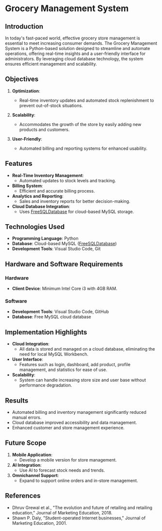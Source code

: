 # Grocery Management System

## Introduction
In today's fast-paced world, effective grocery store management is essential to meet increasing consumer demands. The Grocery Management System is a Python-based solution designed to streamline and automate operations, offering real-time insights and a user-friendly interface for administrators. By leveraging cloud database technology, the system ensures efficient management and scalability.

## Objectives
1. **Optimization**:
   - Real-time inventory updates and automated stock replenishment to prevent out-of-stock situations.

2. **Scalability**:
   - Accommodates the growth of the store by easily adding new products and customers.

3. **User-Friendly**:
   - Automated billing and reporting systems for enhanced usability.

## Features
- **Real-Time Inventory Management**:
  - Automated updates to stock levels and tracking.
- **Billing System**:
  - Efficient and accurate billing process.
- **Analytics and Reporting**:
  - Sales and inventory reports for better decision-making.
- **Cloud Database Integration**:
  - Uses [FreeSQLDatabase](https://www.freesqldatabase.com/freemysqldatabase/) for cloud-based MySQL storage.

## Technologies Used
- **Programming Language**: Python
- **Database**: Cloud-based MySQL ([FreeSQLDatabase](https://www.freesqldatabase.com/freemysqldatabase/))
- **Development Tools**: Visual Studio Code, Git

## Hardware and Software Requirements
### Hardware
- **Client Device**: Minimum Intel Core i3 with 4GB RAM.

### Software
- **Development Tools**: Visual Studio Code, GitHub
- **Database**: Free MySQL cloud database

## Implementation Highlights
- **Cloud Integration**:
  - All data is stored and managed on a cloud database, eliminating the need for local MySQL Workbench.
- **User Interface**:
  - Features such as login, dashboard, add product, profile management, and statistics for ease of use.
- **Scalability**:
  - System can handle increasing store size and user base without performance degradation.

## Results
- Automated billing and inventory management significantly reduced manual errors.
- Cloud database improved accessibility and data management.
- Enhanced customer and store management experience.

## Future Scope
1. **Mobile Application**:
   - Develop a mobile version for store management.
2. **AI Integration**:
   - Use AI to forecast stock needs and trends.
3. **Omnichannel Support**:
   - Expand to support online orders and in-store management.

## References
- Dhruv Grewal et al., "The evolution and future of retailing and retailing education," Journal of Marketing Education, 2018.
- Shawn P. Daly, "Student-operated Internet businesses," Journal of Marketing Education, 2001.
